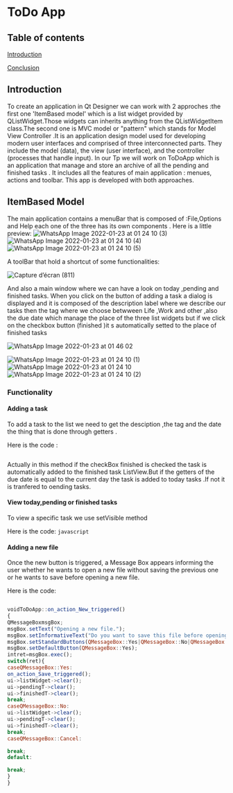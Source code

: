  **<h1  >ToDo App</h1>**





**<h2>Table of contents</h2>**

   [Introduction](#Introduction)
   
   
   [Conclusion](#Conclusion)
   

**<h2>Introduction</h2>**
 To create an application in Qt Designer we can work with 2 approches :the first one 'ItemBased model' which is a list widget provided by QListWidget.Those widgets can inherits anything  from the QListWidgetItem class.The second one  is MVC model or "pattern" which stands for Model View Controller  .It is an application design model used for developing modern user interfaces and  comprised of three interconnected parts. They include the model (data), the view (user interface), and the controller (processes that handle input).
 In our Tp we will work on ToDoApp which is an  application that  manage  and store an archive of all the pending and finished tasks . It includes all the features of main application : menues, actions and toolbar. This app is developed with both approaches.
 
 **<h2>ItemBased Model</h2>**
  The main application contains a menuBar that is composed of :File,Options and Help each one of the three has its own components .
  Here is a little preview:
  ![WhatsApp Image 2022-01-23 at 01 24 10 (3)](https://user-images.githubusercontent.com/93831197/150659978-00fd1e12-c87e-43f0-ac5a-46fde7901f58.jpeg)![WhatsApp Image 2022-01-23 at 01 24 10 (4)](https://user-images.githubusercontent.com/93831197/150659981-0000ca27-d016-4752-b17b-ca96206f3f10.jpeg)![WhatsApp Image 2022-01-23 at 01 24 10 (5)](https://user-images.githubusercontent.com/93831197/150659987-a212c232-be1d-410a-8396-9632ae63284a.jpeg)
  
  A toolBar that hold a shortcut of some functionalities:
  
  ![Capture d’écran (811)](https://user-images.githubusercontent.com/93831197/150660043-b68bc32e-2a92-453b-8a4e-f60ed0beb9d2.png)
  
  And also a main window  where we can have a look on today ,pending   and finished tasks.
  When you click on the button of adding a task a dialog is displayed and it is composed of the description label  where we describe our tasks then the tag where we choose betwween Life ,Work and other ,also the due date which manage the place of the three list widgets but if we click on the checkbox button (finished )it s automatically setted to the place of finished tasks 
  
![WhatsApp Image 2022-01-23 at 01 46 02](https://user-images.githubusercontent.com/93831197/150660275-7ef54a01-3892-4e44-8d79-6e2d8da2c795.jpeg)

![WhatsApp Image 2022-01-23 at 01 24 10 (1)](https://user-images.githubusercontent.com/93831197/150660119-3011b330-1caa-4fd3-8dfd-1266fb5df81e.jpeg)![WhatsApp Image 2022-01-23 at 01 24 10](https://user-images.githubusercontent.com/93831197/150660121-045013ff-73a7-408c-98ff-08b3d77c7d6a.jpeg)![WhatsApp Image 2022-01-23 at 01 24 10 (2)](https://user-images.githubusercontent.com/93831197/150660125-39f0fd29-fb5b-44ac-b1e0-f4e37a535772.jpeg)

 **<h3>Functionality</h3>**
 
 **<h4>Adding a task</h4>**
 

To add a task to the list we  need to get the desciption ,the tag and the date the thing that is done through getters .

Here is the code :
 ```javascript
  ```
  Actually in this method if the checkBox finished is checked the task is automatically added to the finished task ListView.But if the getters of the due date is equal to the current day the task is added to today tasks .If not it is tranfered to oending tasks.
  
**<h4>View today,pending or finished tasks</h4>**

To view a specific task we use setVisible method
    
Here is the code:
     ```javascript
     ```
  
**<h4>Adding a new file</h4>**

Once the new button is triggered, a Message Box appears informing the user whether he wants to open a new file without saving the previous one or he wants to save before opening a new file. 

Here is the code:


 ```javascript
 
 voidToDoApp::on_action_New_triggered()
{
QMessageBoxmsgBox;
msgBox.setText("Opening a new file.");
msgBox.setInformativeText("Do you want to save this file before opening a new one?");
msgBox.setStandardButtons(QMessageBox::Yes|QMessageBox::No|QMessageBox::Cancel);
msgBox.setDefaultButton(QMessageBox::Yes);
intret=msgBox.exec();
switch(ret){
caseQMessageBox::Yes:
on_action_Save_triggered();
ui->listWidget->clear();
ui->pendingT->clear();
ui->finishedT->clear();
break;
caseQMessageBox::No:
ui->listWidget->clear();
ui->pendingT->clear();
ui->finishedT->clear();
break;
caseQMessageBox::Cancel:

break;
default:

break;
}
}
  ```
 

